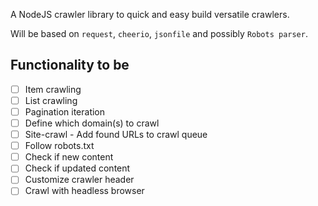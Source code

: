 A NodeJS crawler library to quick and easy build versatile crawlers.

Will be based on `request`, `cheerio`, `jsonfile` and possibly `Robots parser`.

## Functionality to be

* [ ] Item crawling
* [ ] List crawling
* [ ] Pagination iteration
* [ ] Define which domain(s) to crawl
* [ ] Site-crawl - Add found URLs to crawl queue
* [ ] Follow robots.txt
* [ ] Check if new content
* [ ] Check if updated content
* [ ] Customize crawler header
* [ ] Crawl with headless browser
